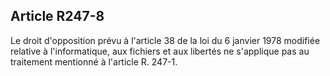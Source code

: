 ## Article R247-8

Le droit d'opposition prévu à l'article 38 de la loi du 6 janvier 1978 modifiée relative à l'informatique, aux
fichiers et aux libertés ne s'applique pas au traitement mentionné à l'article R. 247-1.

